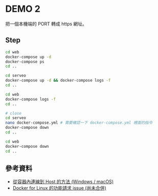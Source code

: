 # DEMO 2

把一個本機端的 PORT 轉成 https 網址。

## Step

```bash
cd web
docker-compose up -d
docker-compose ps
cd ..

cd serveo
docker-compose up -d && docker-compose logs -f
cd ..

cd web
docker-compose logs -f
cd ..

# close
cd serveo
nano docker-compose.yml # 需要確認一下 docker-compose.yml 裡面的指令
docker-compose down
cd ..

cd web
docker-compose down
cd ..
```

## 參考資料

* [從容器內連線到 Host 的方法 (Windows / macOS)](https://nickjanetakis.com/blog/docker-tip-65-get-your-docker-hosts-ip-address-from-in-a-container)
* [Docker for Linux 的功能請求 issue (尚未合併)](https://github.com/docker/for-linux/issues/264)